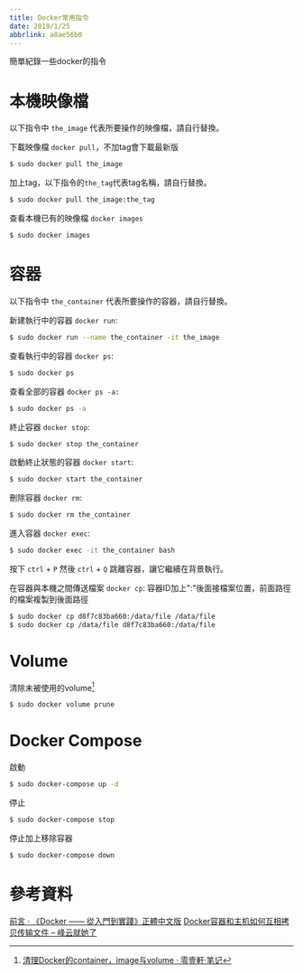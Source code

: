 ```yaml
---
title: Docker常用指令
date: 2019/1/25
abbrlink: a8ae56b0
---
```

簡單紀錄一些docker的指令
<!--more-->
# 本機映像檔
以下指令中 `the_image` 代表所要操作的映像檔，請自行替換。

下載映像檔 `docker pull`，不加tag會下載最新版
```bash
$ sudo docker pull the_image
```
加上tag，以下指令的`the_tag`代表tag名稱，請自行替換。
```bash
$ sudo docker pull the_image:the_tag
```
查看本機已有的映像檔 `docker images`
```bash
$ sudo docker images
```

# 容器
以下指令中 `the_container` 代表所要操作的容器，請自行替換。

新建執行中的容器 `docker run`:
```bash
$ sudo docker run --name the_container -it the_image
```

查看執行中的容器 `docker ps`:
```bash
$ sudo docker ps
```

查看全部的容器 `docker ps -a:`
```bash
$ sudo docker ps -a
```

終止容器 `docker stop`:
```bash
$ sudo docker stop the_container
```

啟動終止狀態的容器 `docker start`:
```bash
$ sudo docker start the_container
```

刪除容器 `docker rm`:
```bash
$ sudo docker rm the_container
```

進入容器 `docker exec`:
```bash
$ sudo docker exec -it the_container bash
```

按下 `ctrl` + `P` 然後 `ctrl` + `Q` 跳離容器，讓它繼續在背景執行。

在容器與本機之間傳送檔案 `docker cp`:
容器ID加上":"後面接檔案位置，前面路徑的檔案複製到後面路徑
```bash
$ sudo docker cp d8f7c83ba660:/data/file /data/file
$ sudo docker cp /data/file d8f7c83ba660:/data/file
```
# Volume
清除未被使用的volume[^1]
``` bash
$ sudo docker volume prune
```

# Docker Compose
啟動
```bash
$ sudo docker-compose up -d
```
停止
```bash
$ sudo docker-compose stop
```
停止加上移除容器
```bash
$ sudo docker-compose down
```

# 參考資料
[前言 · 《Docker —— 從入門到實踐­》正體中文版](https://philipzheng.gitbooks.io/docker_practice/content/)
[Docker容器和主机如何互相拷贝传输文件 – 峰云就她了](http://xiaorui.cc/2015/04/12/docker容器和主机如何互相拷贝传输文件/)
[^1]:[清理Docker的container，image与volume · 零壹軒·笔记](http://note.qidong.name/2017/06/26/docker-clean/)

<!--stackedit_data:
eyJoaXN0b3J5IjpbMTMxOTUxMTg0NywtMTQwNjA0NTMzN119
-->